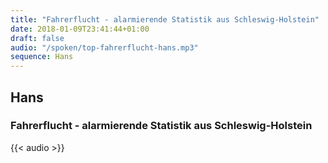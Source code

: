 ```yaml
---
title: "Fahrerflucht - alarmierende Statistik aus Schleswig-Holstein"
date: 2018-01-09T23:41:44+01:00
draft: false
audio: "/spoken/top-fahrerflucht-hans.mp3"
sequence: Hans
---
```


## Hans
### Fahrerflucht - alarmierende Statistik aus Schleswig-Holstein



{{< audio >}}




